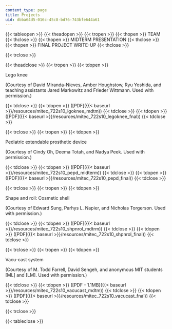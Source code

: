 ```yaml
---
content_type: page
title: Projects
uid: dbba64d5-016c-45c8-bd76-743bfe644a61
---
```


{{< tableopen >}}
{{< theadopen >}}
{{< tropen >}}
{{< thopen >}}
TEAM
{{< thclose >}}
{{< thopen >}}
MIDTERM PRESENTATION
{{< thclose >}}
{{< thopen >}}
FINAL PROJECT WRITE-UP
{{< thclose >}}

{{< trclose >}}

{{< theadclose >}}
{{< tropen >}}
{{< tdopen >}}


Lego knee

(Courtesy of David Miranda-Nieves, Amber Houghstow, Ryu Yoshida, and teaching assistants Jared Markowitz and Frieder Wittmann. Used with permission.)


{{< tdclose >}}
{{< tdopen >}}
([PDF]({{< baseurl >}}/resources/mitec_722s10_lgoknee_mdtm))
{{< tdclose >}}
{{< tdopen >}}
([PDF]({{< baseurl >}}/resources/mitec_722s10_legoknee_fnal))
{{< tdclose >}}

{{< trclose >}}
{{< tropen >}}
{{< tdopen >}}


Pediatric extendable prosthetic device

(Courtesy of Cindy Oh, Deema Totah, and Nadya Peek. Used with permission.)


{{< tdclose >}}
{{< tdopen >}}
([PDF]({{< baseurl >}}/resources/mitec_722s10_pepd_midterm))
{{< tdclose >}}
{{< tdopen >}}
([PDF]({{< baseurl >}}/resources/mitec_722s10_pepd_final))
{{< tdclose >}}

{{< trclose >}}
{{< tropen >}}
{{< tdopen >}}


Shape and roll: Cosmetic shell

(Courtesy of Edward Sung, Parhys L. Napier, and Nicholas Torgerson. Used with permission.)


{{< tdclose >}}
{{< tdopen >}}
([PDF]({{< baseurl >}}/resources/mitec_722s10_shpnrol_mdtrm))
{{< tdclose >}}
{{< tdopen >}}
([PDF]({{< baseurl >}}/resources/mitec_722s10_shpnrol_final))
{{< tdclose >}}

{{< trclose >}}
{{< tropen >}}
{{< tdopen >}}


Vacu-cast system

(Courtesy of M. Todd Farrell, David Sengeh, and anonymous MIT students \[ML\] and \[LM\]. Used with permission.)


{{< tdclose >}}
{{< tdopen >}}
([PDF - 1.1MB]({{< baseurl >}}/resources/mitec_722s10_vacucast_mdtm))
{{< tdclose >}}
{{< tdopen >}}
([PDF]({{< baseurl >}}/resources/mitec_722s10_vacucast_fnal))
{{< tdclose >}}

{{< trclose >}}

{{< tableclose >}}